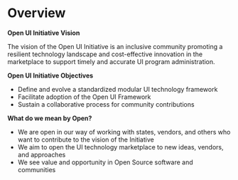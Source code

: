 # Overview

**Open UI Initiative Vision**

The vision of the Open UI Initiative is an inclusive community promoting a resilient technology landscape and cost-effective innovation in the marketplace to support timely and accurate UI program administration.

**Open UI Initiative Objectives**
* Define and evolve a standardized modular UI technology framework ​
* Facilitate adoption of the Open UI Framework ​
* Sustain a collaborative process for community contributions 

**What do we mean by Open?**
* We are open in our way of working with states, vendors, and others who want to contribute to the vision of the Initiative
* We aim to open the UI technology marketplace to new ideas, vendors, and approaches​
* We see value and opportunity in Open Source software and communities 

